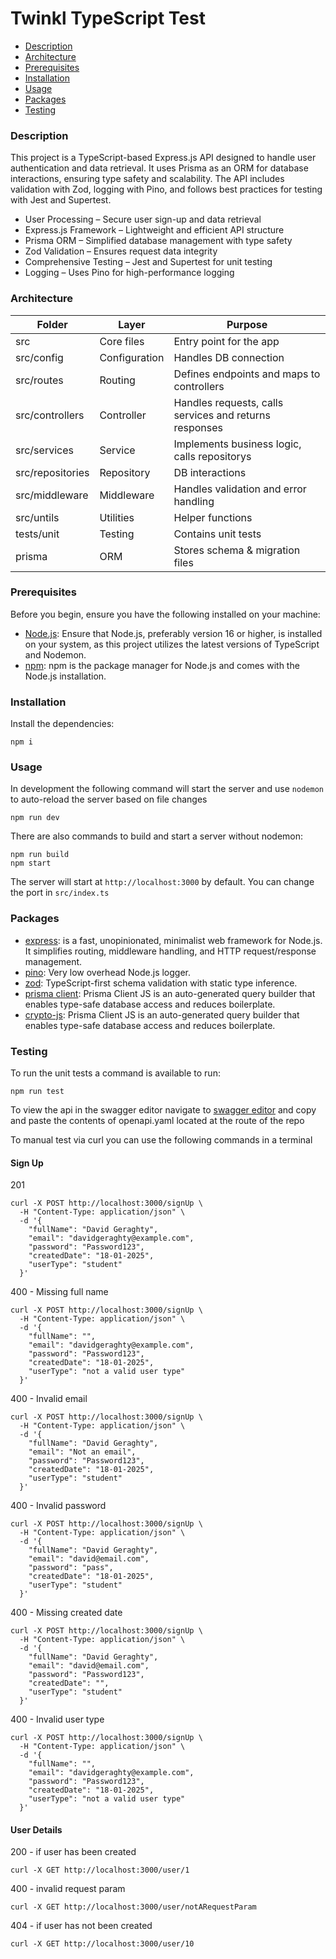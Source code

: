 # Twinkl TypeScript Test

- [Description](#description)
- [Architecture](#architecture)
- [Prerequisites](#prerequisites)
- [Installation](#installation)
- [Usage](#usage)
- [Packages](#packages)
- [Testing](#testing)

### Description
This project is a TypeScript-based Express.js API designed to handle user authentication and data retrieval. It uses Prisma as an ORM for database interactions, ensuring type safety and scalability. The API includes validation with Zod, logging with Pino, and follows best practices for testing with Jest and Supertest.

- User Processing – Secure user sign-up and data retrieval
- Express.js Framework – Lightweight and efficient API structure
- Prisma ORM – Simplified database management with type safety
- Zod Validation – Ensures request data integrity
- Comprehensive Testing – Jest and Supertest for unit testing
- Logging – Uses Pino for high-performance logging

### Architecture
| Folder            | Layer         | Purpose                                               |
|-------------------|---------------|-------------------------------------------------------|
| src               | Core files    | Entry point for the app                               |
| src/config        | Configuration | Handles DB connection                                 |
| src/routes        | Routing       | Defines endpoints and maps to controllers             |
| src/controllers   | Controller    | Handles requests, calls services and returns responses|
| src/services      | Service       | Implements business logic, calls repositorys          |
| src/repositories  | Repository    | DB interactions                                       |
| src/middleware    | Middleware    | Handles validation and error handling                 |
| src/untils        | Utilities     | Helper functions                                      |
| tests/unit        | Testing       | Contains unit tests                                   |
| prisma            | ORM           | Stores schema & migration files                       |

### Prerequisites

Before you begin, ensure you have the following installed on your machine:

- [Node.js](https://nodejs.org/): Ensure that Node.js, preferably version 16 or higher, is installed on your system, as this project utilizes the latest versions of TypeScript and Nodemon.
- [npm](https://www.npmjs.com/): npm is the package manager for Node.js and comes with the Node.js installation.

### Installation

Install the dependencies:

```
npm i
```

### Usage

In development the following command will start the server and use `nodemon` to auto-reload the server based on file changes

```
npm run dev
```

There are also commands to build and start a server without nodemon:

```
npm run build
npm start
```

The server will start at `http://localhost:3000` by default. You can change the port in `src/index.ts` 

### Packages

- [express](https://www.npmjs.com/package/express): is a fast, unopinionated, minimalist web framework for Node.js. It simplifies routing, middleware handling, and HTTP request/response management.
- [pino](https://www.npmjs.com/package/pino): Very low overhead Node.js logger.
- [zod](https://www.npmjs.com/package/zod): TypeScript-first schema validation with static type inference. 
- [prisma client](https://www.npmjs.com/package/@prisma/client): Prisma Client JS is an auto-generated query builder that enables type-safe database access and reduces boilerplate. 
- [crypto-js](https://www.npmjs.com/package/crypto-js): Prisma Client JS is an auto-generated query builder that enables type-safe database access and reduces boilerplate. 


### Testing
To run the unit tests a command is available to run:

```
npm run test
```

To view the api in the swagger editor navigate to [swagger editor](https://editor.swagger.io/) and copy and paste the contents of openapi.yaml located at the route of the repo

To manual test via curl you can use the following commands in a terminal

#### Sign Up
201 
```
curl -X POST http://localhost:3000/signUp \
  -H "Content-Type: application/json" \
  -d '{
    "fullName": "David Geraghty",
    "email": "davidgeraghty@example.com",
    "password": "Password123",
    "createdDate": "18-01-2025",
    "userType": "student"
  }'
```

400 - Missing full name
```
curl -X POST http://localhost:3000/signUp \
  -H "Content-Type: application/json" \
  -d '{
    "fullName": "",
    "email": "davidgeraghty@example.com",
    "password": "Password123",
    "createdDate": "18-01-2025",
    "userType": "not a valid user type"
  }'
```

400 - Invalid email
```
curl -X POST http://localhost:3000/signUp \
  -H "Content-Type: application/json" \
  -d '{
    "fullName": "David Geraghty",
    "email": "Not an email",
    "password": "Password123",
    "createdDate": "18-01-2025",
    "userType": "student"
  }'
```

400 - Invalid password
```
curl -X POST http://localhost:3000/signUp \
  -H "Content-Type: application/json" \
  -d '{
    "fullName": "David Geraghty",
    "email": "david@email.com",
    "password": "pass",
    "createdDate": "18-01-2025",
    "userType": "student"
  }'
```

400 - Missing created date
```
curl -X POST http://localhost:3000/signUp \
  -H "Content-Type: application/json" \
  -d '{
    "fullName": "David Geraghty",
    "email": "david@email.com",
    "password": "Password123",
    "createdDate": "",
    "userType": "student"
  }'
```

400 - Invalid user type
```
curl -X POST http://localhost:3000/signUp \
  -H "Content-Type: application/json" \
  -d '{
    "fullName": "",
    "email": "davidgeraghty@example.com",
    "password": "Password123",
    "createdDate": "18-01-2025",
    "userType": "not a valid user type"
  }'
```

#### User Details

200 - if user has been created
```
curl -X GET http://localhost:3000/user/1
```

400 - invalid request param
```
curl -X GET http://localhost:3000/user/notARequestParam
```

404 - if user has not been created
```
curl -X GET http://localhost:3000/user/10
```